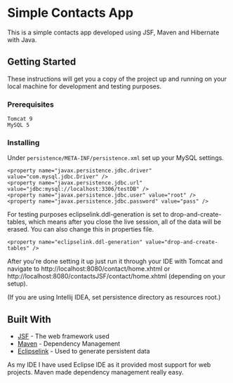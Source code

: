 # Simple Contacts App

This is a simple contacts app developed using JSF, Maven and Hibernate with Java.

## Getting Started

These instructions will get you a copy of the project up and running on your local machine for development and testing purposes.

### Prerequisites

```
Tomcat 9
MySQL 5
```

### Installing

Under `persistence/META-INF/persistence.xml` set up your MySQL settings.

```
<property name="javax.persistence.jdbc.driver" value="com.mysql.jdbc.Driver" />
<property name="javax.persistence.jdbc.url" value="jdbc:mysql://localhost:3306/testDB" />
<property name="javax.persistence.jdbc.user" value="root" />
<property name="javax.persistence.jdbc.password" value="pass" />
```

For testing purposes eclipselink.ddl-generation is set to drop-and-create-tables, which means after you close the live session, all of the data will be erased. You can also change this in properties file.

```
<property name="eclipselink.ddl-generation" value="drop-and-create-tables" />
```

After you're done setting it up just run it through your IDE with Tomcat and navigate to http://localhost:8080/contact/home.xhtml or http://localhost:8080/contactsJSF/contact/home.xhtml (depending on your setup).

(If you are using Intellij IDEA, set persistence directory as resources root.)

## Built With

* [JSF](http://www.oracle.com/technetwork/java/javaee/javaserverfaces-139869.html) - The web framework used
* [Maven](https://maven.apache.org/) - Dependency Management
* [Eclipselink](http://www.eclipse.org/eclipselink/) - Used to generate persistent data

As my IDE I have used Eclipse IDE as it provided most support for web projects. Maven made dependency management really easy.
